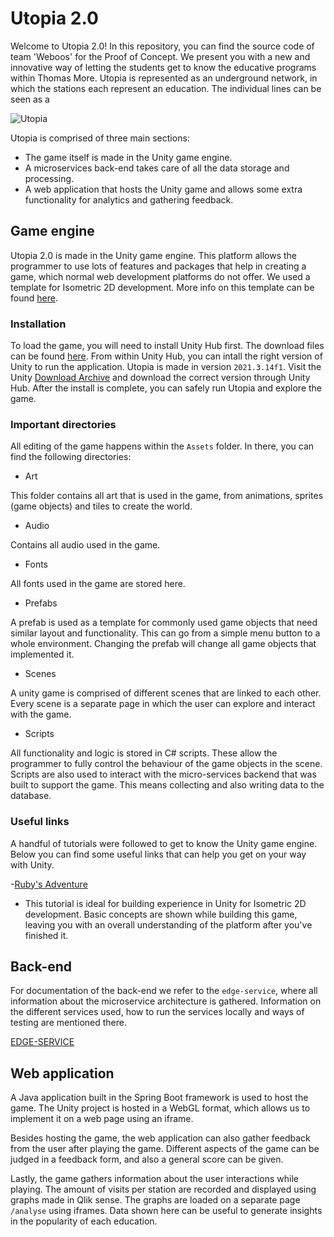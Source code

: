 # Utopia 2.0
Welcome to Utopia 2.0! In this repository, you can find the source code of team 'Weboos' for the Proof of Concept. We present you with a new and innovative way of letting the students get to know the educative programs within Thomas More. Utopia is represented as an underground network, in which the stations each represent an education. The individual lines can be seen as a 

![Utopia](https://user-images.githubusercontent.com/74854941/212747487-a3783889-fae9-4cdf-b17f-36f2a3429990.png)

Utopia is comprised of three main sections:
- The game itself is made in the Unity game engine.
- A microservices back-end takes care of all the data storage and processing.
- A web application that hosts the Unity game and allows some extra functionality for analytics and gathering feedback.

## Game engine
Utopia 2.0 is made in the Unity game engine. This platform allows the programmer to use lots of features and packages that help in creating a game, which normal web development platforms do not offer. We used a template for Isometric 2D development. More info on this template can be found [here](https://blog.unity.com/technology/isometric-2d-environments-with-tilemap).

### Installation
To load the game, you will need to install Unity Hub first. The download files can be found [here](https://unity.com/download). From within Unity Hub, you can intall the right version of Unity to run the application. Utopia is made in version `2021.3.14f1`. Visit the Unity [Download Archive](https://unity.com/releases/editor/archive) and download the correct version through Unity Hub. After the install is complete, you can safely run Utopia and explore the game.

### Important directories
All editing of the game happens within the `Assets` folder. In there, you can find the following directories:
- Art

This folder contains all art that is used in the game, from animations, sprites (game objects) and tiles to create the world.

- Audio

Contains all audio used in the game.

- Fonts

All fonts used in the game are stored here.

- Prefabs

A prefab is used as a template for commonly used game objects that need similar layout and functionality. This can go from a simple menu button to a whole environment. Changing the prefab will change all game objects that implemented it.

- Scenes

A unity game is comprised of different scenes that are linked to each other. Every scene is a separate page in which the user can explore and interact with the game.

- Scripts

All functionality and logic is stored in C# scripts. These allow the programmer to fully control the behaviour of the game objects in the scene. Scripts are also used to interact with the micro-services backend that was built to support the game. This means collecting and also writing data to the database.

### Useful links
A handful of tutorials were followed to get to know the Unity game engine. Below you can find some useful links that can help you get on your way with Unity.

-[Ruby's Adventure](https://learn.unity.com/project/ruby-s-2d-rpg)
  - This tutorial is ideal for building experience in Unity for Isometric 2D development. Basic concepts are shown while building this game, leaving you with an overall understanding of the platform after you've finished it.



## Back-end
For documentation of the back-end we refer to the `edge-service`, where all information about the microservice architecture is gathered. Information on the different services used, how to run the services locally and ways of testing are mentioned there.

[EDGE-SERVICE](https://github.com/KevinVandeputte-TM/utopia_edgeservice)

## Web application
A Java application built in the Spring Boot framework is used to host the game. The Unity project is hosted in a WebGL format, which allows us to implement it on a web page using an iframe. 

Besides hosting the game, the web application can also gather feedback from the user after playing the game. Different aspects of the game can be judged in a feedback form, and also a general score can be given.

Lastly, the game gathers information about the user interactions while playing. The amount of visits per station are recorded and displayed using graphs made in Qlik sense. The graphs are loaded on a separate page `/analyse` using iframes. Data shown here can be useful to generate insights in the popularity of each education.
